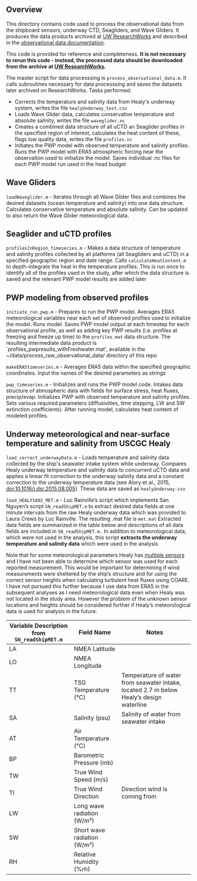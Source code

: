 ## Overview
This directory contains code used to process the observational data from the shipboard sensors, underway CTD, Seagliders, and Wave Gliders. 
It produces the data products archived at [UW ResearchWorks](http://hdl.handle.net/1773/47135) and described in the [observational data documentation](https://github.com/lauracrews/meltwaterAdvection/blob/main/docs/dataDocumentation.md).

This code is provided for reference and completeness. **It is not necessary to rerun this code - instead, the processed data should be downloaded from the archive at [UW ResearchWorks](http://hdl.handle.net/1773/47135).** 

The master script for data processsing is `process_observational_data.m`. It calls subroutines necessary for data processsing and saves the datasets later archived on ResearchWorks. Tasks performed:
* Corrects the temperature and salinity data from Healy's underway system, writes the file `healyUnderway_test.csv`
* Loads Wave Glider data, calculates conservative temperature and absolute salinity, writes the file `waveglider.nc`
* Creates a combined data structure of all uCTD an Seaglider profiles in the specified region of interest, calculates the heat content of these, flags low quality data, writes the file `profiles.nc`
* Initiates the PWP model with observed temperature and salinity profiles. Runs the PWP model with ERA5 atmospheric forcing near the observation used to initialize the model. Saves individual .nc files for each PWP model run used in the head budget 

## Wave Gliders
`loadWaveglider.m` - Iterates through all Wave Glider files and combines the desired datasets (ocean temperature and salinity) into one data structure. Calculates conservative temperature and absolute salinity. Can be updated to also return the Wave Glider meteorological data. 

## Seaglider and uCTD profiles
`profilesInRegion_timeseries.m` - Makes a data structure of temperature and salinity profiles collected by all platforms (all Seagliders and uCTD) in a specified geographic region and date range. Calls `calculateHeatContent.m` to depth-integrate the heat in the temperature profiles. This is run once to identify all of the profiles used in the study, after which the data structure is saved and the relevant PWP model results are added later

## PWP modeling from observed profiles
`initiate_run_pwp.m` - Prepares to run the PWP model. Averages ERA5 meteorological variables near each set of observed profiles used to initialize the model. Runs model. Saves PWP model output at each timestep for each observational profile, as well as adding key PWP results (i.e. profiles at freezing and freeze up time) to the `profiles.mat` data structure. The resulting intermediate data product is `profiles_pwpresults_withFreshwater.mat', available in the ~/data/process_raw_observational_data/ directory of this repo

`makeERA5timeseries.m` - Averages ERA5 data within the specified geographic coordinates. Input the names of the desired parameters as strings

`pwp_timeseries.m` - Initializes and runs the PWP model code. Intakes data structure of atmospheric data with fields for surface stress, heat fluxes, precip/evap. Initializes PWP with observed temperature and salinity profiles. Sets various required parameters (diffusivities, time stepping, LW and SW extinction coefficients). After running model, calculates heat content of modeled profiles. 

## Underway meteorological and near-surface temperature and salinity from USCGC Healy
`load_correct_underwayData.m` - Loads temperature and salinity data collected by the ship's seawater intake system while underway. Compares Healy underway temperature and salinity data to concurrent uCTD data and applies a linear fit correction to the underway salinity data and a constant correction to the underway temperature data (see Alory et al., 2015, [doi:10.1016/j.dsr.2015.08.005](https://www.sciencedirect.com/science/article/pii/S0967063715001417)). These data are saved as `healyUnderway.csv`

`load_HEALY1802_MET.m` - Luc Rainville’s script which implements San Nguyen’s script `SN_readShipMET.m` to extract desired data fields at one minute intervals from the raw Healy underway data which was provided to Laura Crews by Luc Rainville. The resulting .mat file is `met.mat` Extracted data fields are summarized in the table below and descriptions of all data fields are included in `SN_readShipMET.m.` In addition to meteorological data, which were not used in the analysis, this script **extracts the underway temperature and salinity data** which were used in the analysis

Note that for some meteorological parameters Healy has [multiple sensors](https://github.com/lauracrews/meltwaterAdvection/blob/main/code/process_raw_observational_data/Shipboard%20Science%20Data%20Collection%20Map_HCO%20and%20Transducer%20View.pdf) and I have not been able to determine which sensor was used for each reported measurement. This would be important for determining if wind measurements were sheltered by the ship’s structure and for using the correct sensor heights when calculating turbulent heat fluxes using COARE. I have not pursued this further because I use data from ERA5 in the subsequent analyses as I need meteorological data even when Healy was not located in the study area. However the problem of the unknown sensor locations and heights should be considered further if Healy’s meteorological data is used for analysis in the future. 

| Variable Description from `SN_readShipMET.m`  | Field Name                                          | Notes |
|-------------|--------------------------------------------------------|-------|
| LA          | NMEA Latitude                                          |       |
| LO          | NMEA Longitude                                         |       |
| TT          | TSG Temperature (°C)                                   | Temperature of water from seawater intake, located 2.7 m below Healy’s design waterline |
| SA          | Salinity (psu)                                         | Salinity of water from seawater intake |
| AT          | Air Temperature (°C)                                   |       |
| BP          | Barometric Pressure (mb)                               |       |
| TW          | True Wind Speed (m/s)                                  |       |
| TI          | True Wind Direction                                    | Direction wind is coming from |
| LW          | Long wave radiation (W/m²)                             |       |
| SW          | Short wave radiation (W/m²)                            |       |
| RH          | Relative Humidity (%rh)                                |       |


